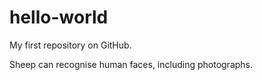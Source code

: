 # hello-world
My first repository on GitHub.

Sheep can recognise human faces, including photographs.
